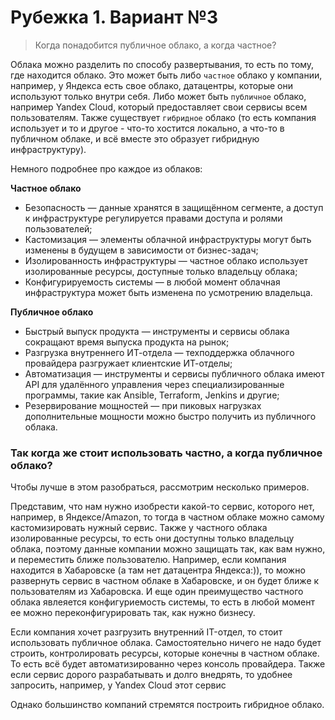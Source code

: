 # Рубежка 1. Вариант №3
> Когда понадобится публичное облако, а когда частное?

Облака можно разделить по способу развертывания, то есть по тому, где находится облако. Это может быть либо `частное` облако у компании, например, у Яндекса есть свое облако, датацентры, которые они используют только внутри себя. Либо может быть `публичное` облако, например Yandex Cloud, который предоставляет свои сервисы всем пользователям. Также существует `гибридное` облако (то есть компания использует и то и другое - что-то хостится локально, а что-то в публичном облаке, и всё вместе это образует гибридную инфраструктуру).

Немного подробнее про каждое из облаков:

**Частное облако**
* Безопасность — данные хранятся в защищённом сегменте, а доступ к инфраструктуре регулируется правами доступа и ролями пользователей;
* Кастомизация — элементы облачной инфраструктуры могут быть изменены в будущем в зависимости от бизнес-задач;
* Изолированность инфраструктуры — частное облако использует изолированные ресурсы, доступные только владельцу облака;
* Конфигурируемость системы — в любой момент облачная инфраструктура может быть изменена по усмотрению владельца.
  
**Публичное облако**
* Быстрый выпуск продукта — инструменты и сервисы облака сокращают время выпуска продукта на рынок;
* Разгрузка внутреннего ИТ-отдела — техподдержка облачного провайдера разгружает клиентские ИТ-отделы;
* Автоматизация — инструменты и сервисы публичного облака имеют API для удалённого управления через специализированные программы, такие как Ansible, Terraform, Jenkins и другие;
* Резервирование мощностей — при пиковых нагрузках дополнительные мощности можно быстро получить из публичного облака.

### Так когда же стоит использовать частно, а когда публичное облако?
Чтобы лучше в этом разобраться, рассмотрим несколько примеров.

Представим, что нам нужно изобрести какой-то сервис, которого нет, например, в Яндексе/Amazon, то тогда в частном облаке можно самому кастомизировать нужный сервис. Также у частного облака изолированные ресурсы, то есть они доступны только владельцу облака, поэтому данные компании можно защищать так, как вам нужно, и переместить ближе пользователю. Например, если компания находится в Хабаровске (а там нет датацентра Яндекса:)), то можно развернуть сервис в частном облаке в Хабаровске, и он будет ближе к пользователям из Хабаровска. И еще один преимущество частного облака явлеяется конфигуриемость системы, то есть в любой момент ее можно переконфигурировать так, как нужно бизнесу.

Если компания хочет разгрузить внутренний IT-отдел, то стоит использовать публичное облака. Самостоятельно ничего не надо будет строить, контролировать ресурсы, которые конечны в частном облаке. То есть всё будет автоматизированно через консоль провайдера. Также если сервис дорого разрабатывать и долго внедрять, то удобнее запросить, например, у Yandex Cloud этот сервис

Однако большинство компаний стремятся построить гибридное облако.
